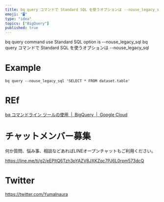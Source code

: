 ```yaml
---
title: bq query コマンドで Standard SQL を使うオプションは --nouse_legacy_sql
emoji: "🖥"
type: "idea"
topics: ["BigQuery"]
published: true
---
```


bq query command use Standard SQL option is --nouse_legacy_sql
bq query コマンドで Standard SQL を使うオプションは --nouse_legacy_sql

# Example

```
bq query --nouse_legacy_sql 'SELECT * FROM dataset.table'
```

# REf

[bq コマンドライン ツールの使用  |  BigQuery  |  Google Cloud](https://cloud.google.com/bigquery/docs/bq-command-line-tool)








<!-- Update From Qiita API -->

# チャットメンバー募集


何か質問、悩み事、相談などあればLINEオープンチャットもご利用ください。

https://line.me/ti/g2/eEPltQ6Tzh3pYAZV8JXKZqc7PJ6L0rpm573dcQ





# Twitter


https://twitter.com/YumaInaura


<!-- Update From Qiita API -->


